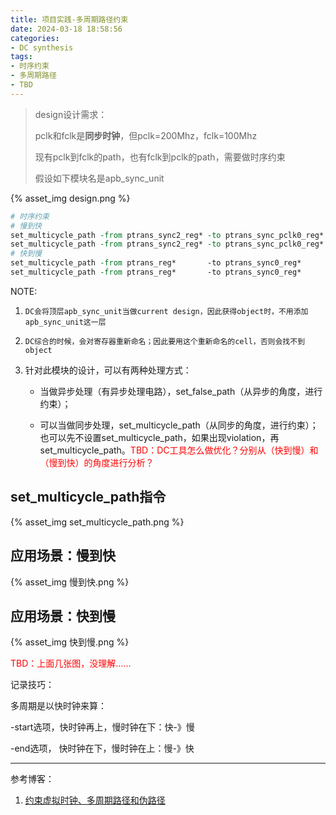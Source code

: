 ```yaml
---
title: 项目实践-多周期路径约束
date: 2024-03-18 18:58:56
categories:
- DC synthesis
tags:
- 时序约束
- 多周期路径
- TBD
---
```


> design设计需求： 
>
> pclk和fclk是**同步时钟**，但pclk=200Mhz，fclk=100Mhz
>
> 现有pclk到fclk的path，也有fclk到pclk的path，需要做时序约束
>
> 假设如下模块名是apb_sync_unit

{% asset_img design.png %}

```tcl
# 时序约束
# 慢到快
set_multicycle_path -from ptrans_sync2_reg* -to ptrans_sync_pclk0_reg* -setup -end 2
set_multicycle_path -from ptrans_sync2_reg* -to ptrans_sync_pclk0_reg* -hold  -end 1
# 快到慢
set_multicycle_path -from ptrans_reg*       -to ptrans_sync0_reg*      -setup -start 2
set_multicycle_path -from ptrans_reg*       -to ptrans_sync0_reg*      -hold  -start 1

```

NOTE:

1. `DC会将顶层apb_sync_unit当做current design，因此获得object时，不用添加apb_sync_unit这一层`

2. `DC综合的时候，会对寄存器重新命名；因此要用这个重新命名的cell，否则会找不到object`

3. 针对此模块的设计，可以有两种处理方式：

   - 当做异步处理（有异步处理电路），set_false_path（从异步的角度，进行约束）；

   - 可以当做同步处理，set_multicycle_path（从同步的角度，进行约束）；也可以先不设置set_multicycle_path，如果出现violation，再set_multicycle_path。<font color=red>TBD：DC工具怎么做优化？分别从（快到慢）和（慢到快）的角度进行分析？</font>

     



## set_multicycle_path指令

{% asset_img set_multicycle_path.png %}

## 应用场景：慢到快

{% asset_img 慢到快.png %}



## 应用场景：快到慢

{% asset_img 快到慢.png %}





<font color="red"> TBD：上面几张图，没理解......</font>





记录技巧：

多周期是以快时钟来算：

-start选项，快时钟再上，慢时钟在下：快-》慢

-end选项， 快时钟在下，慢时钟在上：慢-》快

---

参考博客：

1. [约束虚拟时钟、多周期路径和伪路径](https://www.bilibili.com/video/BV1Xr4y1N76t?p=2&vd_source=c76cab13994e90aef30da628f94d99e8)

